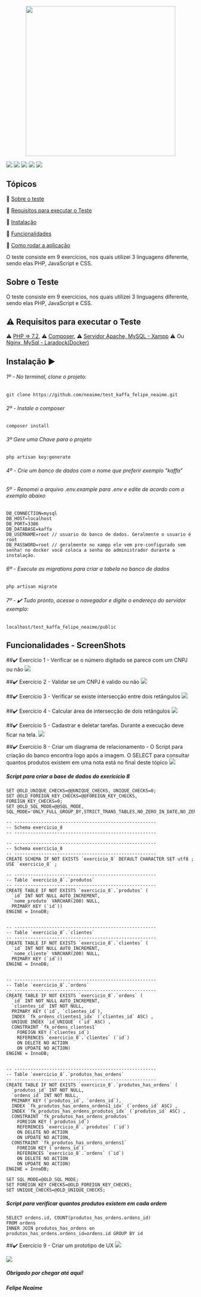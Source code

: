 <p align="center"><img src="https://github.com/neaime/test_kaffa_felipe_neaime/blob/master/banner-redme.png" width="400"></p>

<img src="https://img.shields.io/static/v1?label=laravel&message=framework&color=blue&style=for-the-badge&logo=laravel"/>  <img src="https://img.shields.io/static/v1?label=&message=php&color=666&style=for-the-badge&logo=php"/>  <img src="https://img.shields.io/static/v1?label&message=JavaScript&color=blue&style=for-the-badge&logo=javascript"/> <img src="https://img.shields.io/static/v1?label&message=HTML&color=blue&style=for-the-badge&logo=HTML"/> <img src="https://img.shields.io/static/v1?label&message=CSS&color=blue&style=for-the-badge&logo=CSS"/>

## Tópicos

:small_blue_diamond: [Sobre o teste](#sobre-o-teste)

:small_blue_diamond: [Requisitos para executar o Teste](#requisitos-para-executar-o-teste)

:small_blue_diamond: [Instalação](#instalação)

:small_blue_diamond: [Funcionalidades](#funcionalidades)

:small_blue_diamond: [Como rodar a aplicação](#como-rodar-a-aplicação-arrow_forward)


O teste consiste em 9 exercícios, nos quais utilizei 3 linguagens diferente, sendo elas PHP, JavaScript e CSS.

## Sobre o Teste

O teste consiste em 9 exercícios, nos quais utilizei 3 linguagens diferente, sendo elas PHP, JavaScript e CSS.

## :warning: Requisitos para executar o Teste

:warning: [PHP => 7.2](https://www.php.net/downloads),
:warning: [Composer](https://getcomposer.org/),
:warning: [Servidor Apache, MySQL - Xampp](https://www.apachefriends.org/pt_br/index.html) :warning: Ou [Nginx, MySql - Laradock(Docker)](https://laradock.io/)


## Instalação :arrow_forward:

###### 1º - No terminal, clone o projeto: 
```
git clone https://github.com/neaime/test_kaffa_felipe_neaime.git
```

###### 2º - Instale o composer
```
composer install
```

###### 3º Gere uma Chave para o projeto
```
php artisan key:generate
```

###### 4º - Crie um banco de dados com o nome que preferir exemplo "kaffa"

###### 5º - Renomei o arquivo .env.example para .env e edite de acordo com o exemplo abaixo
```
DB_CONNECTION=mysql
DB_HOST=localhost
DB_PORT=3306
DB_DATABASE=kaffa
DB_USERNAME=root // usuario do banco de dados. Geralmente o usuario é root
DB_PASSWORD=root // geralmente no xampp ele vem pre-configurado sem senha! no docker você coloca a senha do administrador durante a instalação.
```

###### 6º - Execute as migrations para criar a tabela no banco de dados
```
php artisan migrate
```

###### 7º - :heavy_check_mark: Tudo pronto, acesse o navegador e digite o endereço do servidor exemplo:
```
localhost/test_kaffa_felipe_neaime/public
```

## Funcionalidades - ScreenShots

##:heavy_check_mark: Exercício 1 - Verificar se o número digitado se parece com um CNPJ ou não
![](https://github.com/neaime/test_kaffa_felipe_neaime/blob/master/public/img-readme/exercicio-1/exercicio-1.gif)


##:heavy_check_mark: Exercício 2 - Validar se um CNPJ é valido ou não
![](https://github.com/neaime/test_kaffa_felipe_neaime/blob/master/public/img-readme/exercicio-2/exercicio-2.gif)

##:heavy_check_mark: Exercício 3 - Verificar se existe intersecção entre dois retângulos
![](https://github.com/neaime/test_kaffa_felipe_neaime/blob/master/public/img-readme/exercicio-3/exericicio-3.gif)

##:heavy_check_mark: Exercício 4 - Calcular área de intersecção de dois retângulos
![](https://github.com/neaime/test_kaffa_felipe_neaime/blob/master/public/img-readme/exercicio-4/exerciocio-4.gif)

##:heavy_check_mark: Exercício 5 - Cadastrar e deletar tarefas. Durante a execução deve ficar na tela.
![](https://github.com/neaime/test_kaffa_felipe_neaime/blob/master/public/img-readme/exercicio-5/exercicio-5.gif)

##:heavy_check_mark: Exercício 8 - Criar um diagrama de relacionamento - O Script para criação do banco encontra logo após a imagem. O SELECT para consultar quantos produtos existem em uma nota está no final deste tópico
![](https://github.com/neaime/test_kaffa_felipe_neaime/blob/master/public/img/diagrama-de-relacionamento.png)

##### Script para criar a base de dados do exericício 8
```
SET @OLD_UNIQUE_CHECKS=@@UNIQUE_CHECKS, UNIQUE_CHECKS=0;
SET @OLD_FOREIGN_KEY_CHECKS=@@FOREIGN_KEY_CHECKS, FOREIGN_KEY_CHECKS=0;
SET @OLD_SQL_MODE=@@SQL_MODE, SQL_MODE='ONLY_FULL_GROUP_BY,STRICT_TRANS_TABLES,NO_ZERO_IN_DATE,NO_ZERO_DATE,ERROR_FOR_DIVISION_BY_ZERO,NO_ENGINE_SUBSTITUTION';

-- -----------------------------------------------------
-- Schema exercicio_8
-- -----------------------------------------------------

-- -----------------------------------------------------
-- Schema exercicio_8
-- -----------------------------------------------------
CREATE SCHEMA IF NOT EXISTS `exercicio_8` DEFAULT CHARACTER SET utf8 ;
USE `exercicio_8` ;

-- -----------------------------------------------------
-- Table `exercicio_8`.`produtos`
-- -----------------------------------------------------
CREATE TABLE IF NOT EXISTS `exercicio_8`.`produtos` (
  `id` INT NOT NULL AUTO_INCREMENT,
  `nome_produto` VARCHAR(200) NULL,
  PRIMARY KEY (`id`))
ENGINE = InnoDB;


-- -----------------------------------------------------
-- Table `exercicio_8`.`clientes`
-- -----------------------------------------------------
CREATE TABLE IF NOT EXISTS `exercicio_8`.`clientes` (
  `id` INT NOT NULL AUTO_INCREMENT,
  `nome_cliente` VARCHAR(200) NULL,
  PRIMARY KEY (`id`))
ENGINE = InnoDB;


-- -----------------------------------------------------
-- Table `exercicio_8`.`ordens`
-- -----------------------------------------------------
CREATE TABLE IF NOT EXISTS `exercicio_8`.`ordens` (
  `id` INT NOT NULL AUTO_INCREMENT,
  `clientes_id` INT NOT NULL,
  PRIMARY KEY (`id`, `clientes_id`),
  INDEX `fk_ordens_clientes1_idx` (`clientes_id` ASC) ,
  UNIQUE INDEX `id_UNIQUE` (`id` ASC) ,
  CONSTRAINT `fk_ordens_clientes1`
    FOREIGN KEY (`clientes_id`)
    REFERENCES `exercicio_8`.`clientes` (`id`)
    ON DELETE NO ACTION
    ON UPDATE NO ACTION)
ENGINE = InnoDB;


-- -----------------------------------------------------
-- Table `exercicio_8`.`produtos_has_ordens`
-- -----------------------------------------------------
CREATE TABLE IF NOT EXISTS `exercicio_8`.`produtos_has_ordens` (
  `produtos_id` INT NOT NULL,
  `ordens_id` INT NOT NULL,
  PRIMARY KEY (`produtos_id`, `ordens_id`),
  INDEX `fk_produtos_has_ordens_ordens1_idx` (`ordens_id` ASC) ,
  INDEX `fk_produtos_has_ordens_produtos_idx` (`produtos_id` ASC) ,
  CONSTRAINT `fk_produtos_has_ordens_produtos`
    FOREIGN KEY (`produtos_id`)
    REFERENCES `exercicio_8`.`produtos` (`id`)
    ON DELETE NO ACTION
    ON UPDATE NO ACTION,
  CONSTRAINT `fk_produtos_has_ordens_ordens1`
    FOREIGN KEY (`ordens_id`)
    REFERENCES `exercicio_8`.`ordens` (`id`)
    ON DELETE NO ACTION
    ON UPDATE NO ACTION)
ENGINE = InnoDB;

SET SQL_MODE=@OLD_SQL_MODE;
SET FOREIGN_KEY_CHECKS=@OLD_FOREIGN_KEY_CHECKS;
SET UNIQUE_CHECKS=@OLD_UNIQUE_CHECKS;
```

##### Script para verificar quantos produtos existem em cada ordem
```
SELECT ordens.id, COUNT(produtos_has_ordens.ordens_id)
FROM ordens
INNER JOIN produtos_has_ordens on produtos_has_ordens.ordens_id=ordens.id GROUP BY id
```

##:heavy_check_mark: Exercício 9 - Criar um prototipo de UX
![](https://github.com/neaime/test_kaffa_felipe_neaime/blob/master/public/img/prototipo-ux.png)

![](https://github.com/neaime/test_kaffa_felipe_neaime/blob/master/public/img/prototipo-ux.gif)

##### Obrigado por chegar até aqui!

##### Felipe Neaime
